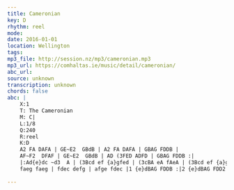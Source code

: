 ```yaml
---
title: Cameronian
key: D
rhythm: reel
mode: 
date: 2016-01-01
location: Wellington
tags:
mp3_file: http://session.nz/mp3/cameronian.mp3
mp3_url: https://comhaltas.ie/music/detail/cameronian/
abc_url: 
source: unknown
transcription: unknown
chords: false
abc: |
    X:1
    T: The Cameronian
    M: C|
    L:1/8
    Q:240
    R:reel
    K:D
    A2 FA DAFA | GE~E2  GBdB | A2 FA DAFA | GBAG FDDB |
    AF~F2  DFAF | GE~E2  GBdB | AD (3FED ADFD | GBAG FDDB :|
    |:Ad{e}dc ~d3  A | (3Bcd ef {a}gfed | (3cBA eA fAeA | (3Bcd ef {a}gfeg |
    faeg faeg | fdec defg | afge fdec |1 {e}dBAG FDDB :|2 {e}dBAG FDD2 ||
    
---
```


